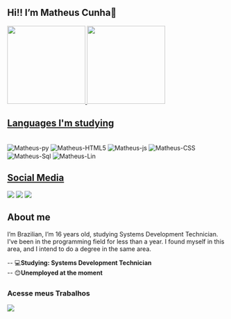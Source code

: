 ## Hi!! I’m Matheus Cunha👋
<div>
  <a href="https://beacons.ai/Matheuslcnh">
  <img height="180em" src="https://github-readme-stats.vercel.app/api?username=Matheuslcnh&show_icons=true&theme=dracula&include_all_commits=true&count_private=true"/>
  <img height="180em" src="https://github-readme-stats.vercel.app/api/top-langs/?username=Matheuslcnh&layout=compact&langs_count=16&theme=dracula"/>
</div>
<h2>Languages ​​I'm studying</h2>
<div style="display: inline-block"><br>
  <img align="center" alt="Matheus-py" src="https://img.shields.io/badge/Python-14354C?style=for-the-badge&logo=python&logoColor=white" />
  <img align="center" alt="Matheus-HTML5" src="https://img.shields.io/badge/HTML5-E34F26?style=for-the-badge&logo=html5&logoColor=white" />
  <img align="center" alt="Matheus-js" src="https://img.shields.io/badge/JavaScript-F7DF1E?style=for-the-badge&logo=javascript&logoColor=black" />
  <img align="center" alt="Matheus-CSS" src="https://img.shields.io/badge/CSS3-1572B6?style=for-the-badge&logo=css3&logoColor=white"/> 
  <img align="center" alt="Matheus-Sql" src="https://img.shields.io/badge/MySQL-00000F?style=for-the-badge&logo=mysql&logoColor=white"/> 
  <img align="center" alt="Matheus-Lin" src="https://img.shields.io/badge/Linux-333333?style=for-the-badge&logo=linux&logoColor=white"/>
</div>

 ##
 
<h2>Social Media</h2>
  
<div>
  <a href="https://www.instagram.com/_23matusy/" target="_blank"><img src="https://img.shields.io/badge/Instagram-E4405F?style=for-the-badge&logo=instagram&logoColor=white" target="_blank" /></a>
  <a href="https://github.com/Matheuslcnh/" target="_blank"><img src="https://img.shields.io/badge/GitHub-100000?style=for-the-badge&logo=github&logoColor=white" target="_blank" /></a>
  <a href="https://www.linkedin.com/in/matheus-louren%C3%A7o-cunha-5b05242b5/" target="_blank"><img src="https://img.shields.io/badge/LinkedIn-0077B5?style=for-the-badge&logo=linkedin&logoColor=white" target="_blank" /></a>
  
</div>

##
<h2>About me</h2>
I’m Brazilian, I’m 16 years old, studying Systems Development Technician. I’ve been in the programming field for less than a year. I found myself in this area, and I intend to do a degree in the same area.<br>
<p></p>
-- 💻<strong>Studying: Systems Development Technician</strong><br>
-- 😊<strong>Unemployed at the moment</strong>

##
<h3>Acesse meus Trabalhos</h3>
<a href="https://matheuslcnh.github.io/Myrepos/" target="_blank"><img src="https://img.shields.io/badge/website-000000?style=for-the-badge&logo=About.me&logoColor=white" target="_blank" /></a>

          
